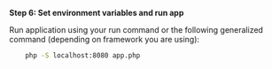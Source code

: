 
**Step 6: Set environment variables and run app**

Run application using your run command or the following generalized command (depending on framework you are using):

```bash
    php -S localhost:8080 app.php
```

